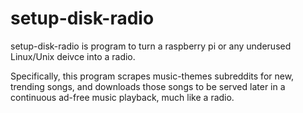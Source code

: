 # setup-disk-radio

setup-disk-radio is program to turn a raspberry pi or any underused Linux/Unix 
deivce into a radio. 

Specifically, this program scrapes music-themes subreddits for new, trending 
songs, and downloads those songs to be served later in a continuous ad-free
music playback, much like a radio. 
